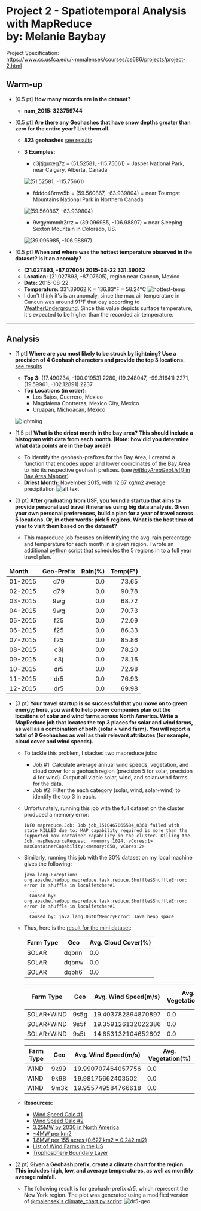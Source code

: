 # Project 2 - Spatiotemporal Analysis with MapReduce <br> by: Melanie Baybay

Project Specification: https://www.cs.usfca.edu/~mmalensek/courses/cs686/projects/project-2.html

## Warm-up
* [0.5 pt] **How many records are in the dataset?** 
    * **nam_2015: 323759744**
* [0.5 pt] **Are there any Geohashes that have snow depths greater than zero for the entire year? List them all.** 
    * **823 geohashes** [see results](https://github.com/cs686-bigdata/p2-mbaybay/blob/master/results/snow_output.txt)
    * **3 Examples:**
        * c3jtjguxeg7z = (51.52581, -115.75661) = Jasper National Park, near Calgary, Alberta, Canada
        
        ![(51.52581, -115.75661)](imgs/snow-Alberta.png)
        * fdddc48rnw5b = (59.560867, -63.939804) = near Tourngat Mountains National Park in Northern Canada
        
        ![(59.560867, -63.939804)](imgs/snow-N.Canada.png)
        * 9wgymmmh2rrz = (39.096985, -106.98897) = near Sleeping Sexton Mountain in Colorado, US.
        
        ![(39.096985, -106.98897)](imgs/snow-Colorado.png)
        
* [0.5 pt] **When and where was the hottest temperature observed in the dataset? Is it an anomaly?** 
    * **(21.027893, -87.07605)	2015-08-22	331.39062**
    * **Location:** (21.027893, -87.07605), region near Cancun, Mexico
    * **Date:** 2015-08-22
    * **Temperature:** 331.39062 K = 136.83&deg;F = 58.24&deg;C
    ![hottest-temp](imgs/hot-Cancun.png)
    * I don't think it's is an anomaly, since the max air temperature in Cancun was around 91&deg;F that day according to 
    [WeatherUnderground](https://www.wunderground.com/history/airport/MMUN/2015/8/22/DailyHistory.html?req_city=&req_state=&req_statename=&reqdb.zip=&reqdb.magic=&reqdb.wmo=). 
    Since this value depicts surface temperature, it's expected to be higher than the recorded air temperature.   

---

## Analysis
* [1 pt] **Where are you most likely to be struck by lightning? Use a precision of 4 Geohash characters and provide the top 3 locations.** [see results](https://github.com/cs686-bigdata/p2-mbaybay/blob/master/results/light_output.txt)
    * **Top 3:** (17.490234, -100.01953)	2280, (19.248047, -99.31641)	2271, (19.59961, -102.12891)	2237
    * **Top Locations (in order):**  
        * Los Bajos, Guerrero, Mexico
        * Magdalena Contreras, Mexico City, Mexico
        * Uruapan, Michoacán, Mexico
        
    ![lightning](imgs/lightning.png)
* [1.5 pt] **What is the driest month in the bay area? This should include a histogram with data from each month. (Note: how did you determine what data points are in the bay area?)**
    * To identify the geohash-prefixes for the Bay Area, I created a function that encodes upper and lower coordinates of the Bay Area to into its respective geohash prefixes. (see [*initBayAreaGeoList()* in Bay Area Mapper](https://github.com/cs686-bigdata/p2-mbaybay/blob/master/src/main/java/edu/usfca/cs/mr/bayarea/BayAreaMapper.java))
    * **Driest Month:** November 2015, with 12.67 kg/m2 average precipitation
    ![alt text](results/bayarea_hist.png "Bay Area 2015 Histogram")
* [3 pt] **After graduating from USF, you found a startup that aims to provide personalized travel itineraries using big data analysis. Given your own personal preferences, build a plan for a year of travel across 5 locations. Or, in other words: pick 5 regions. What is the best time of year to visit them based on the dataset?**
    * This mapreduce job focuses on identifying the avg. rain percentage and temperature for each month in a given region. I wrote an additional [python script](pyScripts/travel_plan.py) that schedules the 5 regions in to a full year travel plan.  

|Month|Geo-Prefix|Rain(%)|Temp(F&deg;)|
|:---|:---:|---:|---:|
|01-2015| d79| 0.0 |73.65|
|02-2015| d79| 0.0 |90.78|
|03-2015| 9wg| 0.0 |68.72|
|04-2015| 9wg| 0.0 |70.73|
|05-2015| f25| 0.0 |72.09|
|06-2015| f25| 0.0 |86.33|
|07-2015| f25| 0.0 |85.86|
|08-2015| c3j| 0.0| 78.20|
|09-2015| c3j| 0.0|78.16|
|10-2015| dr5| 0.0| 72.98|
|11-2015| dr5| 0.0| 76.93|
|12-2015| dr5| 0.0| 69.98|

* [3 pt] **Your travel startup is so successful that you move on to green energy; here, you want to help power companies plan out the locations of solar and wind farms across North America. Write a MapReduce job that locates the top 3 places for solar and wind farms, as well as a combination of both (solar + wind farm). You will report a total of 9 Geohashes as well as their relevant attributes (for example, cloud cover and wind speeds).**
    * To tackle this problem, I stacked two mapreduce jobs: 
        * Job #1: Calculate average annual wind speeds, vegetation, and cloud cover for a geohash region (precision 5 for solar, precision 4 for wind). Output all viable solar, wind, and solar+wind farms for the data. 
        * Job #2: Filter the each category (solar, wind, solar+wind) to identify the top 3 in each. 
          
    * Unfortunately, running this job with the full dataset on the cluster produced a memory error:
        
        ```
        INFO mapreduce.Job: Job job_1510467065584_0361 failed with state KILLED due to: MAP capability required is more than the supported max container capability in the cluster. Killing the Job. mapResourceRequest: <memory:1024, vCores:1> maxContainerCapability:<memory:658, vCores:2>
        ``` 
        
    * Similarly, running this job with the 30% dataset on my local machine gives the following: 
       
        ```
        java.lang.Exception: org.apache.hadoop.mapreduce.task.reduce.Shuffle$ShuffleError: error in shuffle in localfetcher#1
          ...
          Caused by: org.apache.hadoop.mapreduce.task.reduce.Shuffle$ShuffleError: error in shuffle in localfetcher#1
          ...
          Caused by: java.lang.OutOfMemoryError: Java heap space
        ```
        
    * Thus, here is the [result for the mini dataset](results/green_energy_mini.txt): 
        
        |Farm Type|Geo|Avg. Cloud Cover(%)|
        |---|---|---|
        |SOLAR|dqbnn|0.0|
        |SOLAR|dqbnw|0.0|
        |SOLAR|dqbh6|0.0|
        
        |Farm Type|Geo|Avg. Wind Speed(m/s)|Avg. Vegetation(%)|Avg. Cloud Cover(%)|
        |---|---|---|---|---|
        |SOLAR+WIND|9s5g|19.403782894870897|0.0|0.0|
        |SOLAR+WIND|9s5f|19.359126132022386|0.0|0.0|
        |SOLAR+WIND|9s5t|14.853132104652602|0.0|0.0|
        
        |Farm Type|Geo|Avg. Wind Speed(m/s)|Avg. Vegetation(%)|
        |---|---|---|---|
        |WIND|9k99|19.990707464057756|0.0|
        |WIND|9k98|19.98175662403502|0.0|
        |WIND|9m3k|19.955749584766618|0.0|
    
    * **Resources:**
        * [Wind Speed Calc #1](http://colaweb.gmu.edu/dev/clim301/lectures/wind/wind-uv.html)
        * [Wind Speed Calc #2](https://www.ncl.ucar.edu/Document/Functions/Contributed/wind_speed.shtml)
        * [3.25MW by 2030 in North America](https://emp.lbl.gov/news/future-wind-energy-part-3-reducing-wind)
        * [~4MW per km2](https://sciencing.com/much-land-needed-wind-turbines-12304634.html)
        * [1.8MW per 155 acres (0.627 km2 = 0.242 mi2)](https://www.saskwind.ca/land-area/)
        * [List of Wind Farms in the US](https://en.wikipedia.org/wiki/List_of_wind_farms_in_the_United_States)
        * [Trophosphere Boundary Layer](https://www.niwa.co.nz/education-and-training/schools/students/layers)
* [2 pt] **Given a Geohash prefix, create a climate chart for the region. This includes high, low, and average temperatures, as well as monthly average rainfall.** 
 
    * The following result is for geohash-prefix *dr5*, which represent the New York region. The plot was generated using a modified version of [@malensek's climate_chart.py script](https://github.com/malensek/climate-chart): 
![dr5-geo](imgs/dr5_climate_chart.png)
